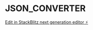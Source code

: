 # JSON_CONVERTER

[Edit in StackBlitz next generation editor ⚡️](https://stackblitz.com/~/github.com/848bruno/JSON_CONVERTER)